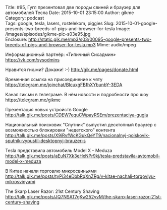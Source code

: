 Title: #95, Гугл презентовал две породы свиней и браузер для автомобилей Тесла
Date: 2015-10-01 23:15:00
Author: gikme  
Category: podcast  
Tags: google, tesla, lasers, rostelekom, piggies
Slug: 2015-10-01-google-presents-two-breeds-of-pigs-and-browser-for-tesla
Image: /images/episodes/gikme-pic-s03e95.jpg  
Enclosure: http://static.gik.me/mp3/s03/00095-google-presents-two-breeds-of-pigs-and-browser-for-tesla.mp3
Mime: audio/mpeg


Информационный партнёр: «Типичный Сисадмин»
https://vk.com/sysodmins

Нравится гик.ми? Докажи! :-)
http://gik.me/pages/donate.html

Временная ссылка на присоединение к чяту
https://telegram.me/joinchat/BIcuxgFBfhXYbunbY-3EDA

Канал гик.ми в телеграме. В нём новости и подробности про шоу
https://telegram.me/gikme

Презентация новых устройств Google
http://talk.gik.me/posts/CDEW7equCWpayRSEm/prezentaciya-gugla

Национальный поисковик "Спутник" выпустил десктопный браузер с возможностью блокировки "недетского" контента
http://talk.gik.me/posts/X9iRvfWcKGukQeYT9/nacionalnyj-poiskovik-sputnik-vypustil-desktopnyj-brauzer-s

Tesla представила автомобиль Model X - Meduza
http://talk.gik.me/posts/aEuN7Xk3eHxNPr9kj/tesla-predstavila-avtomobil-model-x-meduza

В Китае начали торговлю микросвиньями
http://talk.gik.me/posts/tyPi34eDbbRqXnZRg/v-kitae-nachali-torgovlyu-mikrosvinyami

The Skarp Laser Razor: 21st Century Shaving
http://talk.gik.me/posts/JQ7NSAT7gKw252yvM/the-skarp-laser-razor-21st-century-shaving